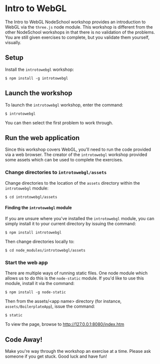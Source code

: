 # Intro to WebGL #

The Intro to WebGL NodeSchool workshop provides an introduction to WebGL via the
`three.js` node module. This workshop is different from the other NodeSchool
workshops in that there is no validation of the problems. You are still given
exercises to complete, but you validate them yourself, visually.

## Setup ##

Install the `introtowebgl` workshop:

`$ npm install -g introtowebgl`

## Launch the workshop ##

To launch the `introtowebgl` workshop, enter the command:

`$ introtowebgl`

You can then select the first problem to work through.

## Run the web application ##

Since this workshop covers WebGL, you'll need to run the code provided via a
web browser. The creator of the `introtowebgl` workshop provided some assets which
can be used to complete the exercises.

### Change directories to `introtowebgl/assets`

Change directories to the location of the `assets` directory within the
`introtowebgl` module:

`$ cd introtowebgl/assets`

#### Finding the `introtowebgl` module ####

If you are unsure where you've installed the `introtowebgl` module, you can simply
install it to your current directory by issuing the command:

`$ npm install introtowebgl`

Then change directories locally to:

`$ cd node_modules/introtowebgl/assets`

### Start the web app ###

There are multiple ways of running static files. One node module which allows us
to do this is the `node-static` module. If you'd like to use this module, install
it via the command:

`$ npm install -g node-static`

Then from the assets/&lt;app name&gt; directory (for instance, `assets/BoilerplateApp`),
issue the command:

`$ static`

To view the page, browse to http://127.0.0.1:8080/index.htm

## Code Away! ##

Make you're way through the workshop an exercise at a time. Please ask someone
if you get stuck. Good luck and have fun!
